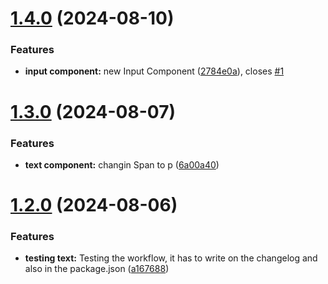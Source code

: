 # [1.4.0](https://github.com/anjrotDev/anjrot-components/compare/v1.3.0...v1.4.0) (2024-08-10)


### Features

* **input component:** new Input Component ([2784e0a](https://github.com/anjrotDev/anjrot-components/commit/2784e0a42d31d2034bb4886ed9979d45fc730072)), closes [#1](https://github.com/anjrotDev/anjrot-components/issues/1)

# [1.3.0](https://github.com/anjrotDev/anjrot-components/compare/v1.2.0...v1.3.0) (2024-08-07)


### Features

* **text component:** changin Span to p ([6a00a40](https://github.com/anjrotDev/anjrot-components/commit/6a00a402580845064eea605178a3dd4e12488ea9))

# [1.2.0](https://github.com/anjrotDev/anjrot-components/compare/v1.1.1...v1.2.0) (2024-08-06)


### Features

* **testing text:** Testing the workflow, it has to write on the changelog and also in the package.json ([a167688](https://github.com/anjrotDev/anjrot-components/commit/a1676883187ef2db889d09e64a7abaca2cd7746c))
